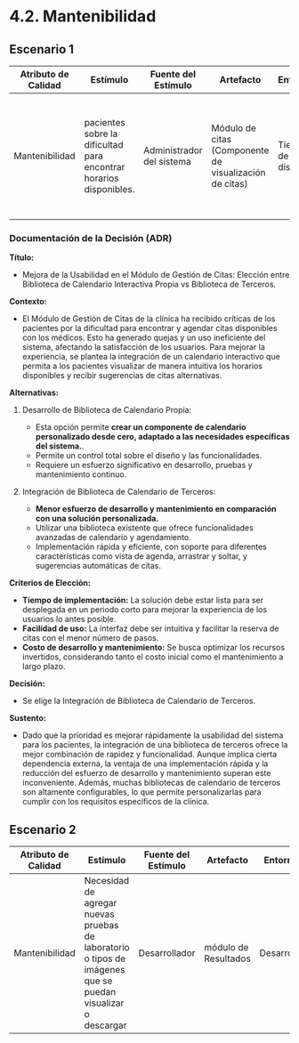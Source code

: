# 4.2. Mantenibilidad

## Escenario 1
| **Atributo de Calidad** | **Estímulo** | **Fuente del Estímulo** | **Artefacto** | **Entorno** | **Respuesta** | **Medida de Respuestas** |
| ----------------------- | ------------ | ----------------------- | ------------- | ----------- | ------------- | ------------------------ |
| Mantenibilidad | pacientes sobre la dificultad para encontrar horarios disponibles. | Administrador del sistema | Módulo de citas (Componente de visualización de citas) | Tiempo de diseño | Recibir sugerencias de horarios alternativos cuando no haya atención por medio de un calendario interactivo.	| Reducción del 50% en el tiempo necesario para encontrar un horario disponible. |


### Documentación de la Decisión (ADR)
**Título:**
  - Mejora de la Usabilidad en el Módulo de Gestión de Citas: Elección entre Biblioteca de Calendario Interactiva Propia vs Biblioteca de Terceros.

**Contexto:**
  - El Módulo de Gestión de Citas de la clínica ha recibido críticas de los pacientes por la dificultad para encontrar y agendar citas disponibles con los médicos. Esto ha generado quejas y un uso ineficiente del sistema, afectando la satisfacción de los usuarios. Para mejorar la experiencia, se plantea la integración de un calendario interactivo que permita a los pacientes visualizar de manera intuitiva los horarios disponibles y recibir sugerencias de citas alternativas.


**Alternativas:**

1. Desarrollo de Biblioteca de Calendario Propia:
    - Esta opción permite **crear un componente de calendario personalizado desde cero, adaptado a las necesidades específicas del sistema.**.
    - Permite un control total sobre el diseño y las funcionalidades.
    - Requiere un esfuerzo significativo en desarrollo, pruebas y mantenimiento continuo.

2. Integración de Biblioteca de Calendario de Terceros:
    - **Menor esfuerzo de desarrollo y mantenimiento en comparación con una solución personalizada.**
    - Utilizar una biblioteca existente que ofrece funcionalidades avanzadas de calendario y agendamiento.
    - Implementación rápida y eficiente, con soporte para diferentes características como vista de agenda, arrastrar y soltar, y sugerencias automáticas de citas.

**Criterios de Elección:**
  - **Tiempo de implementación:** La solución debe estar lista para ser desplegada en un periodo corto para mejorar la experiencia de los usuarios lo antes posible.
  - **Facilidad de uso:** La interfaz debe ser intuitiva y facilitar la reserva de citas con el menor número de pasos.
  - **Costo de desarrollo y mantenimiento:** Se busca optimizar los recursos invertidos, considerando tanto el costo inicial como el mantenimiento a largo plazo.

**Decisión:**
  - Se elige la Integración de Biblioteca de Calendario de Terceros.

**Sustento:**
  - Dado que la prioridad es mejorar rápidamente la usabilidad del sistema para los pacientes, la integración de una biblioteca de terceros ofrece la mejor combinación de rapidez y funcionalidad. Aunque implica cierta dependencia externa, la ventaja de una implementación rápida y la reducción del esfuerzo de desarrollo y mantenimiento superan este inconveniente. Además, muchas bibliotecas de calendario de terceros son altamente configurables, lo que permite personalizarlas para cumplir con los requisitos específicos de la clínica.

## Escenario 2
| **Atributo de Calidad** | **Estímulo** | **Fuente del Estímulo** | **Artefacto** | **Entorno** | **Respuesta** | **Medida de Respuestas** |
| ----------------------- | ------------ | ----------------------- | ------------- | ----------- | ------------- | ------------------------ |
| Mantenibilidad |Necesidad de agregar nuevas pruebas de laboratorio o tipos de imágenes que se puedan visualizar o descargar |Desarrollador  | módulo de Resultados | Desarrollo | El sistema debe ser fácilmente extensible para incluir nuevos tipos de resultados sin afectar la funcionalidad existente	| Se integran nuevas pruebas e imagenes en menos de 3 dias, se reduce el tiempo de pruebas sin interrumpir funcionalidades existentes |


